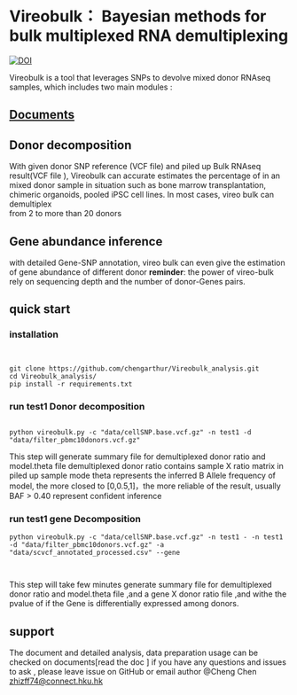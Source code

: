 # Vireobulk： Bayesian methods for bulk multiplexed RNA demultiplexing 


[![DOI](https://zenodo.org/badge/450400292.svg)](https://zenodo.org/doi/10.5281/zenodo.10823710)

Vireobulk is a tool that leverages SNPs to devolve mixed donor RNAseq samples, which includes two main  modules :

## [**Documents**](https://vireobulk-analysis.readthedocs.io/)

## Donor decomposition 
With given  donor SNP reference (VCF file) and piled up Bulk RNAseq result(VCF file ), Vireobulk can accurate estimates the percentage of in an mixed donor sample in situation such as bone marrow transplantation, chimeric organoids, pooled iPSC cell lines. In most cases, vireo bulk can demultiplex  
from 2 to more than 20 donors 
## Gene abundance inference

with detailed Gene-SNP annotation,  vireo bulk can even give the estimation of gene abundance of different donor 
**reminder**: the power of vireo-bulk rely on sequencing depth and the number of donor-Genes pairs.

## quick start 
### installation 
```


git clone https://github.com/chengarthur/Vireobulk_analysis.git
cd Vireobulk_analysis/
pip install -r requirements.txt
```

### run test1 Donor decomposition
```

python vireobulk.py -c "data/cellSNP.base.vcf.gz" -n test1 -d "data/filter_pbmc10donors.vcf.gz"
````
This step will generate summary file for demultiplexed donor ratio and model.theta file
demultiplexed donor ratio contains sample X ratio matrix in piled up sample 
mode theta represents the inferred B Allele frequency of model, the more closed to [0,0.5,1]，the more reliable of the result, usually BAF > 0.40 represent confident inference 


### run test1 gene Decomposition 
```
python vireobulk.py -c "data/cellSNP.base.vcf.gz" -n test1 - -n test1 -d "data/filter_pbmc10donors.vcf.gz" -a "data/scvcf_annotated_processed.csv" --gene



```
This step will take few minutes generate summary file for demultiplexed donor ratio and model.theta file ,and a gene X donor ratio file ,and withe the pvalue of if the Gene is differentially expressed among donors.





## support
The document  and detailed analysis, data preparation usage can be checked on documents[read the doc ] if you have any questions and issues to ask , please leave issue on GitHub or email  author @Cheng Chen  <zhizff74@connect.hku.hk>



